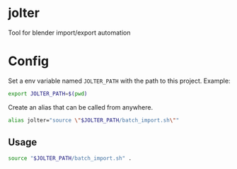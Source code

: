 # jolter
Tool for blender import/export automation 

# Config

Set a env variable named `JOLTER_PATH` with the path to this project.
Example:
```bash
export JOLTER_PATH=$(pwd)
```

Create an alias that can be called from anywhere.
```bash
alias jolter="source \"$JOLTER_PATH/batch_import.sh\""
```

## Usage

```bash
source "$JOLTER_PATH/batch_import.sh" .
```